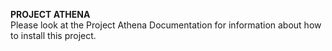 **PROJECT ATHENA**\
Please look at the Project Athena Documentation for information about how to install this project.
